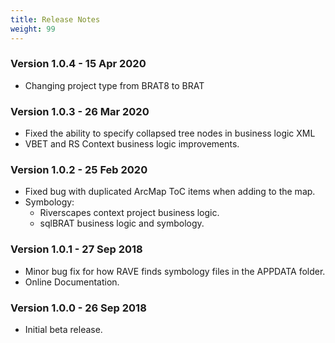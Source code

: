 ```yaml
---
title: Release Notes
weight: 99
---
```


### Version 1.0.4 - 15 Apr 2020

* Changing project type from BRAT8 to BRAT

### Version 1.0.3 - 26 Mar 2020

* Fixed the ability to specify collapsed tree nodes in business logic XML
* VBET and RS Context business logic improvements.

### Version 1.0.2 - 25 Feb 2020

* Fixed bug with duplicated ArcMap ToC items when adding to the map.
* Symbology:
  * Riverscapes context project business logic.
  * sqlBRAT business logic and symbology.

### Version 1.0.1 - 27 Sep 2018

* Minor bug fix for how RAVE finds symbology files in the APPDATA folder.
* Online Documentation.

### Version 1.0.0 - 26 Sep 2018

* Initial beta release.
